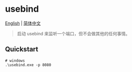 # usebind

[English](README.md) | [简体中文](README-zh.md)

> 启动 usebind 来监听一个端口，但不会做其他的任何事情。


## Quickstart
``` shell
# windows
.\usebind.exe -p 8080
```